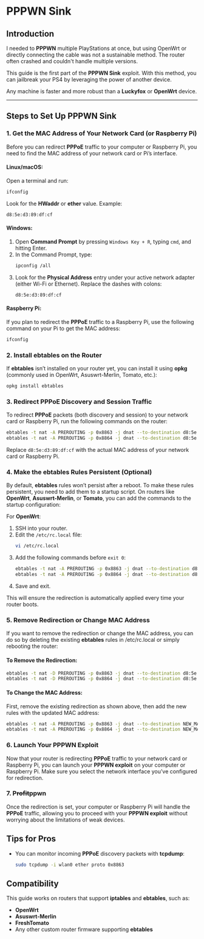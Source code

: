 # PPPWN Sink

## Introduction

I needed to **PPPWN** multiple PlayStations at once, but using OpenWrt or directly connecting the cable was not a sustainable method. 
The router often crashed and couldn't handle multiple versions. 

This guide is the first part of the **PPPWN Sink** exploit. With this method, you can jailbreak your PS4 by leveraging the power of another device.

Any machine is faster and more robust than a **Luckyfox** or **OpenWrt** device.

---

## Steps to Set Up PPPWN Sink

### 1. Get the MAC Address of Your Network Card (or Raspberry Pi)

Before you can redirect **PPPoE** traffic to your computer or Raspberry Pi, you need to find the MAC address of your network card or Pi’s interface.

#### Linux/macOS:
Open a terminal and run:
```bash
ifconfig
```
Look for the **HWaddr** or **ether** value. Example:
```
d8:5e:d3:89:df:cf
```

#### Windows:
1. Open **Command Prompt** by pressing `Windows Key + R`, typing `cmd`, and hitting Enter.
2. In the Command Prompt, type:
   ```bash
   ipconfig /all
   ```
3. Look for the **Physical Address** entry under your active network adapter (either Wi-Fi or Ethernet). Replace the dashes with colons:
   ```
   d8:5e:d3:89:df:cf
   ```

#### Raspberry Pi:
If you plan to redirect the **PPPoE** traffic to a Raspberry Pi, use the following command on your Pi to get the MAC address:
```bash
ifconfig
```

### 2. Install ebtables on the Router

If **ebtables** isn’t installed on your router yet, you can install it using **opkg** (commonly used in OpenWrt, Asuswrt-Merlin, Tomato, etc.):

```bash
opkg install ebtables
```

### 3. Redirect PPPoE Discovery and Session Traffic

To redirect **PPPoE** packets (both discovery and session) to your network card or Raspberry Pi, run the following commands on the router:

```bash
ebtables -t nat -A PREROUTING -p 0x8863 -j dnat --to-destination d8:5e:d3:89:df:cf
ebtables -t nat -A PREROUTING -p 0x8864 -j dnat --to-destination d8:5e:d3:89:df:cf
```

Replace `d8:5e:d3:89:df:cf` with the actual MAC address of your network card or Raspberry Pi.

### 4. Make the ebtables Rules Persistent (Optional)

By default, **ebtables** rules won’t persist after a reboot. To make these rules persistent, you need to add them to a startup script. On routers like **OpenWrt**, **Asuswrt-Merlin**, or **Tomato**, you can add the commands to the startup configuration:

For **OpenWrt**:
1. SSH into your router.
2. Edit the `/etc/rc.local` file:
   ```bash
   vi /etc/rc.local
   ```
3. Add the following commands before `exit 0`:
   ```bash
   ebtables -t nat -A PREROUTING -p 0x8863 -j dnat --to-destination d8:5e:d3:89:df:cf
   ebtables -t nat -A PREROUTING -p 0x8864 -j dnat --to-destination d8:5e:d3:89:df:cf
   ```
4. Save and exit.

This will ensure the redirection is automatically applied every time your router boots.

### 5. Remove Redirection or Change MAC Address

If you want to remove the redirection or change the MAC address, you can do so by deleting the existing **ebtables** rules in /etc/rc.local or simply rebooting the router:

#### To Remove the Redirection:
```bash
ebtables -t nat -D PREROUTING -p 0x8863 -j dnat --to-destination d8:5e:d3:89:df:cf
ebtables -t nat -D PREROUTING -p 0x8864 -j dnat --to-destination d8:5e:d3:89:df:cf
```

#### To Change the MAC Address:
First, remove the existing redirection as shown above, then add the new rules with the updated MAC address:
```bash
ebtables -t nat -A PREROUTING -p 0x8863 -j dnat --to-destination NEW_MAC_ADDRESS
ebtables -t nat -A PREROUTING -p 0x8864 -j dnat --to-destination NEW_MAC_ADDRESS
```

### 6. Launch Your PPPWN Exploit

Now that your router is redirecting **PPPoE** traffic to your network card or Raspberry Pi, you can launch your **PPPWN exploit** on your computer or Raspberry Pi. Make sure you select the network interface you’ve configured for redirection.

### 7. P~~rofit~~ppwn

Once the redirection is set, your computer or Raspberry Pi will handle the **PPPoE** traffic, allowing you to proceed with your **PPPWN exploit** without worrying about the limitations of weak devices. 

## Tips for Pros

- You can monitor incoming **PPPoE** discovery packets with **tcpdump**:
   ```bash
   sudo tcpdump -i wlan0 ether proto 0x8863
   ```

## Compatibility

This guide works on routers that support **iptables** and **ebtables**, such as:
- **OpenWrt**
- **Asuswrt-Merlin**
- **FreshTomato**
- Any other custom router firmware supporting **ebtables**
